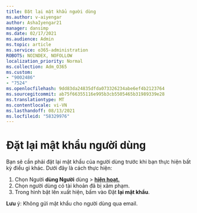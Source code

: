 ```yaml
---
title: Đặt lại mật khẩu người dùng
ms.author: v-aiyengar
author: AshaIyengar21
manager: dansimp
ms.date: 02/17/2021
ms.audience: Admin
ms.topic: article
ms.service: o365-administration
ROBOTS: NOINDEX, NOFOLLOW
localization_priority: Normal
ms.collection: Adm_O365
ms.custom:
- "9002486"
- "7524"
ms.openlocfilehash: 9dd83da24835dfda073326234abe6ef4b2123764
ms.sourcegitcommit: ab75f66355116e995b3cb5505465b31989339e28
ms.translationtype: MT
ms.contentlocale: vi-VN
ms.lasthandoff: 08/13/2021
ms.locfileid: "58329976"
---
```

# <a name="reset-the-users-password"></a>Đặt lại mật khẩu người dùng

Bạn sẽ cần phải đặt lại mật khẩu của người dùng trước khi bạn thực hiện bất kỳ điều gì khác. Dưới đây là cách thực hiện:

1. Chọn Người **dùng Người** dùng  >  **[hiện hoạt.](https://go.microsoft.com/fwlink/p/?linkid=834822)**
1. Chọn người dùng có tài khoản đã bị xâm phạm.
1. Trong hình bật lên xuất hiện, bấm vào Đặt **lại mật khẩu**.

**Lưu** ý: Không gửi mật khẩu cho người dùng qua email.
